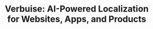 ---
# Feel free to add content and custom Front Matter to this file.
# To modify the layout, see https://jekyllrb.com/docs/themes/#overriding-theme-defaults

title: "Verbuise: AI-Powered Localization for Websites, Apps, and Products"
layout: home
description: "Discover Verbuise, the cutting-edge AI localization platform for websites, apps, and products. Effortlessly manage translations, currency conversions, and image localization. Start your free trial today!"
---
